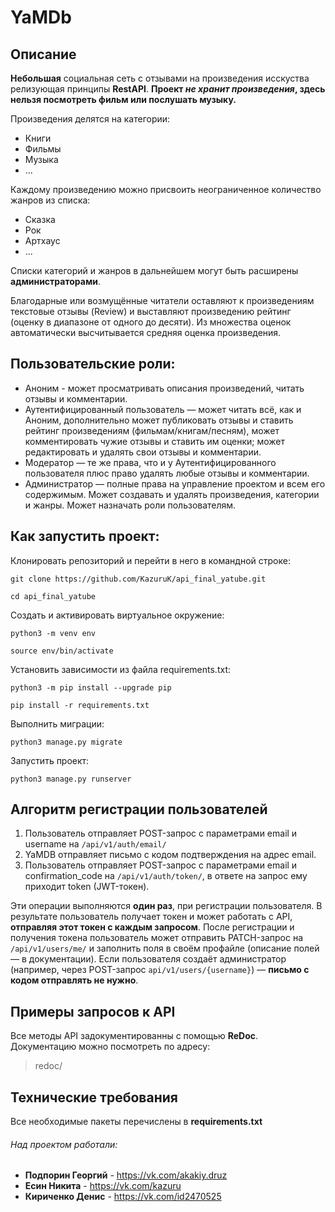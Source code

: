 # YaMDb
## Описание
**Небольшая** социальная сеть с отзывами на произведения исскуства релизующая принципы **RestAPI**.
**Проект _не хранит произведения_, здесь нельзя посмотреть фильм или послушать музыку.**

Произведения делятся на категории:
- Книги
- Фильмы
- Музыка
- ...

Каждому произведению можно присвоить неограниченное количество жанров из списка:
- Сказка
- Рок
- Артхаус
- ...

Списки категорий и жанров в дальнейшем могут быть расширены **администраторами**.

Благодарные или возмущённые читатели оставляют к произведениям текстовые отзывы (Review) и выставляют произведению рейтинг (оценку в диапазоне от одного до десяти). Из множества оценок автоматически высчитывается средняя оценка произведения.

## Пользовательские роли:
- Аноним - может просматривать описания произведений, читать отзывы и комментарии.
- Аутентифицированный пользователь — может читать всё, как и Аноним, дополнительно может публиковать отзывы и ставить рейтинг произведениям (фильмам/книгам/песням), может комментировать чужие отзывы и ставить им оценки; может редактировать и удалять свои отзывы и комментарии.
- Модератор — те же права, что и у Аутентифицированного пользователя плюс право удалять любые отзывы и комментарии.
- Администратор — полные права на управление проектом и всем его содержимым. Может создавать и удалять произведения, категории и жанры. Может назначать роли пользователям.

## Как запустить проект:
Клонировать репозиторий и перейти в него в командной строке:
```
git clone https://github.com/KazuruK/api_final_yatube.git
```
```
cd api_final_yatube
```
Cоздать и активировать виртуальное окружение:
```
python3 -m venv env
```
```
source env/bin/activate
```
Установить зависимости из файла requirements.txt:
```
python3 -m pip install --upgrade pip
```
```
pip install -r requirements.txt
```
Выполнить миграции:
```
python3 manage.py migrate
```
Запустить проект:
```
python3 manage.py runserver
```

## Алгоритм регистрации пользователей
1. Пользователь отправляет POST-запрос с параметрами email и username на ```/api/v1/auth/email/```
2. YaMDB отправляет письмо с кодом подтверждения на адрес email.
3. Пользователь отправляет POST-запрос с параметрами email и confirmation_code на ```/api/v1/auth/token/```, в ответе на запрос ему приходит token (JWT-токен).

Эти операции выполняются **один раз**, при регистрации пользователя. В результате пользователь получает токен и может работать с API, **отправляя этот токен с каждым запросом**.
После регистрации и получения токена пользователь может отправить PATCH-запрос на ```/api/v1/users/me/``` и заполнить поля в своём профайле (описание полей — в документации).
Если пользователя создаёт администратор (например, через POST-запрос ```api/v1/users/{username}```) — **письмо с кодом отправлять не нужно**.

## Примеры запросов к API
Все методы API задокументированны с помощью **ReDoc**.
Документацию можно посмотреть по адресу:
> redoc/

## Технические требования
Все необходимые пакеты перечислены в **requirements.txt**


###### Над проектом работали:
- **Подпорин Георгий** - https://vk.com/akakiy.druz
- **Есин Никита** - https://vk.com/kazuru
- **Кириченко Денис** - https://vk.com/id2470525
